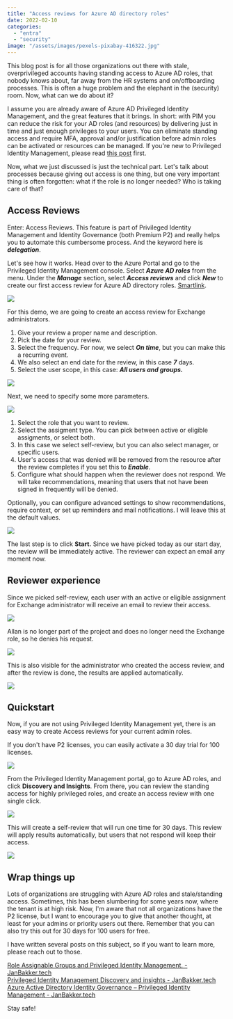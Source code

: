 ```yaml
---
title: "Access reviews for Azure AD directory roles"
date: 2022-02-10
categories: 
  - "entra"
  - "security"
image: "/assets/images/pexels-pixabay-416322.jpg"
---
```


This blog post is for all those organizations out there with stale, overprivileged accounts having standing access to Azure AD roles, that nobody knows about, far away from the HR systems and on/offboarding processes. This is often a huge problem and the elephant in the (security) room. Now, what can we do about it?

I assume you are already aware of Azure AD Privileged Identity Management, and the great features that it brings. In short: with PIM you can reduce the risk for your AD roles (and resources) by delivering just in time and just enough privileges to your users. You can eliminate standing access and require MFA, approval and/or justification before admin roles can be activated or resources can be managed. If you're new to Privileged Identity Management, please read [this post](https://janbakker.tech/privileged-identity-management-discovery-and-insights/) first.

Now, what we just discussed is just the technical part. Let's talk about processes because giving out access is one thing, but one very important thing is often forgotten: what if the role is no longer needed? Who is taking care of that?

## Access Reviews

Enter: Access Reviews. This feature is part of Privileged Identity Management and Identity Governance (both Premium P2) and really helps you to automate this cumbersome process. And the keyword here is **_delegation_**.

Let's see how it works. Head over to the Azure Portal and go to the Privileged Identity Management console. Select **_Azure AD roles_** from the menu. Under the **_Manage_** section, select **_Access reviews_** and click **_New_** to create our first access review for Azure AD directory roles. [Smartlink](https://portal.azure.com/#blade/Microsoft_Azure_PIMCommon/ResourceMenuBlade/AccessReviews/resourceId//resourceType/tenant/provider/aadroles).

![](/assets/images/image.png)

For this demo, we are going to create an access review for Exchange administrators.

1. Give your review a proper name and description.
2. Pick the date for your review.
3. Select the frequency. For now, we select **_On time_**, but you can make this a recurring event.
4. We also select an end date for the review, in this case **_7_** days.
5. Select the user scope, in this case: **_All users and groups._**

![](/assets/images/image-1.png)

Next, we need to specify some more parameters.

![](/assets/images/image-2.png)

1. Select the role that you want to review.
2. Select the assigment type. You can pick between active or eligible assigments, or select both.
3. In this case we select self-review, but you can also select manager, or specific users.
4. User's access that was denied will be removed from the resource after the review completes if you set this to **_Enable_**.
5. Configure what should happen when the reviewer does not respond. We will take recommendations, meaning that users that not have been signed in frequently will be denied.

Optionally, you can configure advanced settings to show recommendations, require context, or set up reminders and mail notifications. I will leave this at the default values.

![](/assets/images/image-3.png)

The last step is to click **Start.** Since we have picked today as our start day, the review will be immediately active. The reviewer can expect an email any moment now.

## Reviewer experience

Since we picked self-review, each user with an active or eligible assignment for Exchange administrator will receive an email to review their access.

![](/assets/images/image-4.png)

Allan is no longer part of the project and does no longer need the Exchange role, so he denies his request.

![](/assets/images/image-5.png)

This is also visible for the administrator who created the access review, and after the review is done, the results are applied automatically.

![](/assets/images/image-7.png)

## Quickstart

Now, if you are not using Privileged Identity Management yet, there is an easy way to create Access reviews for your current admin roles.

If you don't have P2 licenses, you can easily activate a 30 day trial for 100 licenses.

![](/assets/images/image-10.png)

From the Privileged Identity Management portal, go to Azure AD roles, and click **Discovery and Insights**. From there, you can review the standing access for highly privileged roles, and create an access review with one single click.

![](/assets/images/image-8.png)

This will create a self-review that will run one time for 30 days. This review will apply results automatically, but users that not respond will keep their access.

![](/assets/images/image-9.png)

## Wrap things up

Lots of organizations are struggling with Azure AD roles and stale/standing access. Sometimes, this has been slumbering for some years now, where the tenant is at high risk. Now, I'm aware that not all organizations have the P2 license, but I want to encourage you to give that another thought, at least for your admins or priority users out there. Remember that you can also try this out for 30 days for 100 users for free.  
  
I have written several posts on this subject, so if you want to learn more, please reach out to those.  
  
[Role Assignable Groups and Privileged Identity Management. - JanBakker.tech](https://janbakker.tech/role-assignable-groups-and-privileged-identity-management/)  
[Privileged Identity Management Discovery and insights - JanBakker.tech](https://janbakker.tech/privileged-identity-management-discovery-and-insights/)  
[Azure Active Directory Identity Governance – Privileged Identity Management - JanBakker.tech](https://janbakker.tech/active-directory-identity-governance-privileged-identity-management/)  
  
Stay safe!
